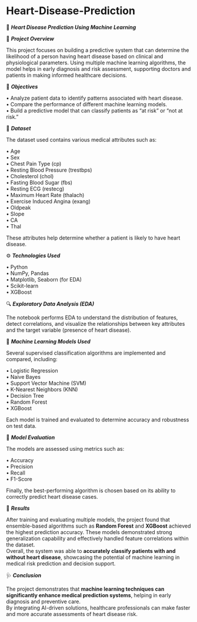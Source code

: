 # Heart-Disease-Prediction
💓 **_Heart Disease Prediction Using Machine Learning_**

📘 **_Project Overview_**

This project focuses on building a predictive system that can determine the likelihood of a person having heart disease based on clinical and physiological parameters. Using multiple machine learning algorithms, the model helps in early diagnosis and risk assessment, supporting doctors and patients in making informed healthcare decisions.

🎯 **_Objectives_**

•	Analyze patient data to identify patterns associated with heart disease.<br>
•	Compare the performance of different machine learning models.<br>
•	Build a predictive model that can classify patients as “at risk” or “not at risk.”

🧩 **_Dataset_**

The dataset used contains various medical attributes such as:

•	Age<br>
•	Sex<br>
•	Chest Pain Type (cp)<br>
•	Resting Blood Pressure (trestbps)<br>
•	Cholesterol (chol)<br>
•	Fasting Blood Sugar (fbs)<br>
•	Resting ECG (restecg)<br>
•	Maximum Heart Rate (thalach)<br>
•	Exercise Induced Angina (exang)<br>
•	Oldpeak<br>
•	Slope<br>
•	CA<br>
•	Thal

These attributes help determine whether a patient is likely to have heart disease.

⚙️ **_Technologies Used_**

• Python<br>
•	NumPy, Pandas<br>
•	Matplotlib, Seaborn (for EDA)<br>
•	Scikit-learn<br>
•	XGBoost

🔍 **_Exploratory Data Analysis (EDA)_**

The notebook performs EDA to understand the distribution of features, detect correlations, and visualize the relationships between key attributes and the target variable (presence of heart disease).

🤖 **_Machine Learning Models Used_**

Several supervised classification algorithms are implemented and compared, including:

•	Logistic Regression<br>
•	Naive Bayes<br>
•	Support Vector Machine (SVM)<br>
•	K-Nearest Neighbors (KNN)<br>
•	Decision Tree<br>
•	Random Forest<br>
•	XGBoost

Each model is trained and evaluated to determine accuracy and robustness on test data.

🧠 **_Model Evaluation_**

The models are assessed using metrics such as:

•	Accuracy<br>
•	Precision<br>
•	Recall<br>
•	F1-Score

Finally, the best-performing algorithm is chosen based on its ability to correctly predict heart disease cases.

🏁 **_Results_**

After training and evaluating multiple models, the project found that ensemble-based algorithms such as **Random Forest** and **XGBoost** achieved the highest prediction accuracy. These models demonstrated strong generalization capability and effectively handled feature correlations within the dataset.<br>
Overall, the system was able to **accurately classify patients with and without heart disease**, showcasing the potential of machine learning in medical risk prediction and decision support.

🩺 **_Conclusion_**

The project demonstrates that **machine learning techniques can significantly enhance medical prediction systems**, helping in early diagnosis and preventive care.<br> By integrating AI-driven solutions, healthcare professionals can make faster and more accurate assessments of heart disease risk.
